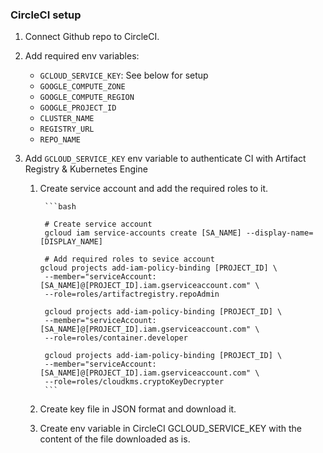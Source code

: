### CircleCI setup

1.  Connect Github repo to CircleCI.

2.  Add required env variables:

    - `GCLOUD_SERVICE_KEY`: See below for setup
    - `GOOGLE_COMPUTE_ZONE`
    - `GOOGLE_COMPUTE_REGION`
    - `GOOGLE_PROJECT_ID`
    - `CLUSTER_NAME`
    - `REGISTRY_URL`
    - `REPO_NAME`

3.  Add `GCLOUD_SERVICE_KEY` env variable to authenticate CI with Artifact Registry & Kubernetes Engine

    1.  Create service account and add the required roles to it.

             ```bash

             # Create service account
             gcloud iam service-accounts create [SA_NAME] --display-name=[DISPLAY_NAME]

             # Add required roles to sevice account
            gcloud projects add-iam-policy-binding [PROJECT_ID] \
             --member="serviceAccount:[SA_NAME]@[PROJECT_ID].iam.gserviceaccount.com" \
             --role=roles/artifactregistry.repoAdmin

             gcloud projects add-iam-policy-binding [PROJECT_ID] \
             --member="serviceAccount:[SA_NAME]@[PROJECT_ID].iam.gserviceaccount.com" \
             --role=roles/container.developer

             gcloud projects add-iam-policy-binding [PROJECT_ID] \
             --member="serviceAccount:[SA_NAME]@[PROJECT_ID].iam.gserviceaccount.com" \
             --role=roles/cloudkms.cryptoKeyDecrypter
             ```

    2.  Create key file in JSON format and download it.

    3.  Create env variable in CircleCI GCLOUD_SERVICE_KEY with the content of the file downloaded as is.
